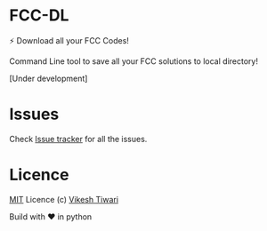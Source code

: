 # FCC-DL
:zap: Download all your FCC Codes! 

Command Line tool to save all your FCC solutions to local directory!

[Under development]






# Issues

Check [Issue tracker](https://github.com/vicky002/FCC-DL/issues) for all the issues.

# Licence

[MIT](https://github.com/vicky002/FCC-DL/blob/master/LICENSE) Licence (c) [Vikesh Tiwari](https://github.com/vicky002)

Build with :heart: in python
